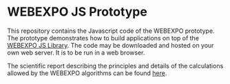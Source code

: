 # WEBEXPO JS Prototype

This repository contains the Javascript code of the WEBEXPO prototype. The prototype demonstrates how to build applications on top of the [WEBEXPO JS Library](https://github.com/webexpo/webexpo_js_lib). The code may be downloaded and hosted on your own web server. It is to be run in a web browser.

The scientific report describing the principles and details of the calculations allowed by the WEBEXPO algorithms can be found <a target='_blank' href='https://www.irsst.qc.ca/en/publications-tools/publication/i/101066/n/webexpo'>here</a>.

